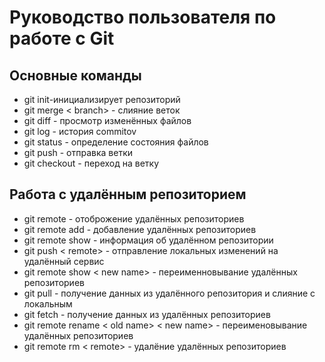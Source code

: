 # Руководство пользователя по работе с Git
## Основные команды 
* git init-инициализирует репозиторий
* git merge < branch> - слияние веток
* git diff - просмотр изменённых файлов
* git log - история commitov 
* git status - определение состояния файлов
* git push - отправка ветки
* git checkout - переход на ветку


## Работа с удалённым репозиторием
* git remote - отоброжение удалённых репозиториев
* git remote add <alias> <remote> - добавление удалённых репозиториев
* git remote show <remote> - информация об удалённом репозитории
* git push < remote> <branch> - отправление локальных изменений на удалённый сервис
* git remote show <old name> < new name> - переименновывание удалённых репозиториев
* git pull <remote> <branch> - получение данных из удалённого репозитория и слияние с локальным
* git fetch <remote> - получение данных из удалённых репозиториев
* git remote rename < old name> < new name> - переименовывание удалённых репозиториев
* git remote rm < remote> - удалёние удалённых репозиториев